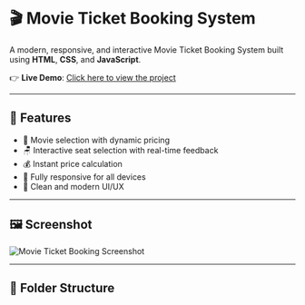 # 🎬 Movie Ticket Booking System

A modern, responsive, and interactive Movie Ticket Booking System built using **HTML**, **CSS**, and **JavaScript**.

👉 **Live Demo**: [Click here to view the project](https://thanushagandimani.github.io/Movie-Ticket-booking-/)

---

## 🚀 Features

- 🎥 Movie selection with dynamic pricing
- 🪑 Interactive seat selection with real-time feedback
- 💰 Instant price calculation
- 📱 Fully responsive for all devices
- 🎨 Clean and modern UI/UX

---

## 🖼️ Screenshot

![Movie Ticket Booking Screenshot](screenshot.png)

---

## 📂 Folder Structure
